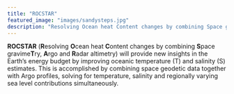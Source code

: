 ```yaml
---
title: "ROCSTAR"
featured_image: "images/sandysteps.jpg"
description: "Resolving Ocean heat Content changes by combining Space gravimeTry, Argo and Radar altimetry"
---
```

**ROCSTAR** (**R**esolving **O**cean heat **C**ontent changes by combining **S**pace gravime**T**ry, **A**rgo and **R**adar altimetry) will provide new insights in the Earth’s energy budget by improving oceanic temperature (T) and salinity (S) estimates. This is accomplished by combining space geodetic data together with Argo profiles, solving for temperature, salinity and regionally varying sea level contributions simultaneously.

